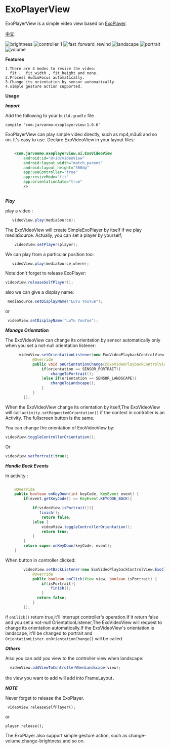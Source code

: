 # ExoPlayerView
ExoPlayerView is a simple video view based on [ExoPlayer](https://github.com/google/ExoPlayer).

[中文](/README_CN.md).

![brightness](/images/brightness_new.png)
![controller_1](/images/controller_1_new.png)
![fast_forward_rewind](/images/fastforward_rewind_new.png)
![landscape](/images/landscape_new.png)
![portrait](/images/portrait_new.png)
![volume](/images/volume_new.png)



**Features**

    1.There are 4 modes to resize the video: 
      fit ,  fit_width , fit_height and none.
    2.Process AudioFocus automatically.
    3.Change its orientation by sensor automatically
    4.simple gesture action supported.
**Usage**

***Import***

Add the following to your `build.gradle` file

    compile 'com.jarvanmo:exoplayerview:1.0.6'

ExoPlayerView can play simple video directly, such as mp4,m3u8 and so on.
It's easy to use.
Declare ExoVideoView in your layout files:
```xml

    <com.jarvanmo.exoplayerview.ui.ExoVideoView
        android:id="@+id/videoView"
        android:layout_width="match_parent"
        android:layout_height="300dp"
        app:useController="true"
        app:resizeMode="fit"
        app:orientationAuto="true"
        />
        
```

***Play***  
  
play a video :
```java
   videoView.play(mediaSource);
```
The ExoVideoView will create SimpleExoPlayer by itself if we play mediaSource.
Actually, you can set a player by yourself;
```java
    videoView.setPlayer(player);
```

We can play from a particular position too:
```java
   videoView.play(mediaSource,where);
```
Note:don't forget to release ExoPlayer:
```java
videoView.releaseSelfPlayer();
```
also we can give a display name:
```java
 mediaSource.setDisplayName("LuYu YouYue");
```
or
```java
 videoView.setDisplayName("LuYu YouYue");
```

***Manage Orientation***

The ExoVideoView can change its orientation by sensor automatically only when you set
a not-null orientation listener:
```java
      videoView.setOrientationListener(new ExoVideoPlaybackControlView.OrientationListener() {
            @Override
            public void onOrientationChange(@ExoVideoPlaybackControlView.SensorOrientationType int orientation) {
                if(orientation == SENSOR_PORTRAIT){
                    changeToPortrait();
                }else if(orientation == SENSOR_LANDSCAPE){
                    changeToLandscape();
                }
            }
        });
```
When the ExoVideoView change its orientation by itself,The ExoVideoView will call ```activity.setRequestedOrientation()``` if
the context in controller is an Activity.
The fullscreen button is the same.

You can change the orientation of ExoVideoView by:
```java
videoView.toggleControllerOrientation();
```
Or
```java
videoView.setPortrait(true);
```
***Handle Back Events***

In activity :
```java

    @Override
    public boolean onKeyDown(int keyCode, KeyEvent event) {
        if(event.getKeyCode() == KeyEvent.KEYCODE_BACK){

            if(videoView.isPortrait()){
               finish();
                return false;
            }else {
                videoView.toggleControllerOrientation();
                return true;
            }
        }
        return super.onKeyDown(keyCode, event);
    }

```
When button in controller clicked:
```java
        videoView.setBackListener(new ExoVideoPlaybackControlView.ExoClickListener() {
            @Override
            public boolean onClick(View view, boolean isPortrait) {
                if(isPortrait){
                    finish();
                }
              return false;
            }
        });

```
if ```onClick()``` return true,it'll  interrupt  controller's operation.If it return 
false and you set a not-null OrientationListener,The ExoVideoView will request to 
change its orientation automatically.If the ExoVideoView's orientation is landscape,
it'll be changed to portrait and ```OrientationLister.onOrientationChange()``` will 
be called.

***Others***

Also you can add you view to the controller view when landscape:

```java
  videoView.addViewToControllerWhenLandscape(view);
```
the view you want to add will add into FrameLayout．

***NOTE***

Never forget to release the ExoPlayer.
```
 videoView.releaseSelfPlayer();
```
or
```
player.release();
```

The ExoPlayer also support simple gesture action, such as change-volume,change-brightness and so on.